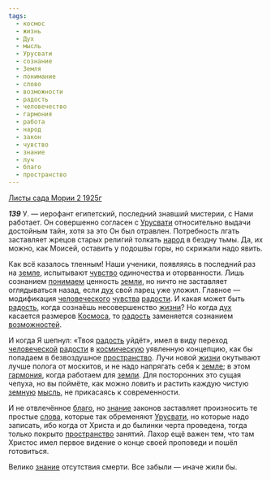 ```yaml
---
tags:
  - космос
  - жизнь
  - Дух
  - мысль
  - Урусвати
  - сознание
  - Земля
  - понимание
  - слово
  - возможности
  - радость
  - человечество
  - гармония
  - работа
  - народ
  - закон
  - чувство
  - знание
  - луч
  - благо
  - пространство
---
```


[Листы сада Мории 2 1925г](https://127.0.0.1:4002/agni/1925)

___139___
У. — иерофант египетский, последний знавший мистерии, с Нами работает. Он совершенно согласен с [Урусвати](../../../tags/#Урусвати) относительно выдачи достойным тайн, хотя за это Он был отравлен. Потребность лгать заставляет жрецов старых религий толкать [народ](../../../tags/#народ) в бездну тьмы. Да, их можно, как Моисей, оставить у подошвы горы, но скрижали надо явить.   

Как всё казалось тленным! Наши ученики, появляясь в последний раз на [земле](../../../tags/#Земля), испытывают [чувство](../../../tags/#чувство) одиночества и оторванности. Лишь сознанием [понимаем](../../../tags/#понимание) ценность [земли](../../../tags/#Земля), но ничто не заставляет оглядываться назад, если [дух](../../../tags/#Дух) свой ларец уже уложил. Главное — модификация [человеческого](../../../tags/#человечество) [чувства](../../../tags/#чувство) [радости](../../../tags/#[радость](../../../tags/#радость)). И какая может быть [радость](../../../tags/#радость), когда сознаёшь несовершенство [жизни](../../../tags/#жизнь)? Но когда [дух](../../../tags/#Дух) касается размеров [Космоса](../../../tags/#космос), то [радость](../../../tags/#радость) заменяется сознанием [возможностей](../../../tags/#возможности).   

И когда Я шепнул: «Твоя [радость](../../../tags/#радость) уйдёт», имел в виду переход [человеческой](../../../tags/#человечество) [радости](../../../tags/#[радость](../../../tags/#радость)) в [космическую](../../../tags/#космос) уявленную концепцию, как бы попадаем в безвоздушное [пространство](../../../tags/#пространство). Лучи новой [жизни](../../../tags/#жизнь) окутывают лучше полога от москитов, и не надо напрягать себя к [земле](../../../tags/#Земля); в этом [гармония](../../../tags/#гармония), когда работаем для [земли](../../../tags/#Земля). Для посторонних это сущая чепуха, но вы поймёте, как можно ловить и растить каждую чистую [земную](../../../tags/#Земля) [мысль](../../../tags/#мысль), не прикасаясь к современности.   

И не отвлечённое [благо](../../../tags/#благо), но [знание](../../../tags/#знание) законов заставляет произносить те простые [слова](../../../tags/#слово), которые так обременяют [Урусвати](../../../tags/#Урусвати), но которые надо записать, ибо когда от Христа и до былинки черта проведена, тогда только покрыто [пространство](../../../tags/#пространство) занятий. Лахор ещё важен тем, что там Христос имел первое видение о конце своей проповеди и пошёл готовиться.   

Велико [знание](../../../tags/#знание) отсутствия смерти. Все забыли — иначе жили бы.   

